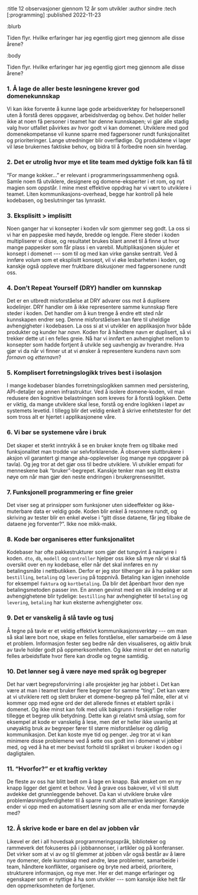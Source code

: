 :title 12 observasjoner gjennom 12 år som utvikler
:author sindre
:tech [:programming]
:published 2022-11-23

:blurb

Tiden flyr. Hvilke erfaringer har jeg egentlig gjort meg gjennom alle disse årene?

:body

Tiden flyr. Hvilke erfaringer har jeg egentlig gjort meg gjennom alle disse årene?

### 1. Å lage de aller beste løsningene krever god domenekunnskap

Vi kan ikke forvente å kunne lage gode arbeidsverktøy for helsepersonell uten
å forstå deres oppgaver, arbeidshverdag og behov. Det holder heller ikke at
noen få personer i teamet har denne kunnskapen; vi gjør alle stadig valg hvor
utfallet påvirkes av hvor godt vi kan domenet. Utviklere med god domenekompetanse
vil kunne sparre med fagpersoner rundt funksjonalitet og prioriteringer. Lange
utredninger blir overflødige. Og produktene vi lager vil løse brukernes
faktiske behov, og bidra til å forbedre noen sin hverdag.

### 2. Det er utrolig hvor mye et lite team med dyktige folk kan få til

“For mange kokker…” er relevant i programmeringssammenheng også. Samle noen
få utviklere, designere og domene-eksperter i et rom, og nyt magien som oppstår.
I mine mest effektive oppdrag har vi vært to utviklere i teamet. Liten
kommunikasjons-overhead, begge har kontroll på hele kodebasen, og beslutninger
tas lynraskt.

### 3. Eksplisitt > implisitt

Noen ganger har vi konsepter i koden vår som gjemmer seg godt. La oss si vi har
en pappeske med høyde, bredde og lengde. Flere steder i koden multipliserer vi
disse, og resultatet brukes blant annet til å finne ut hvor mange pappesker som
får plass i en varebil. Multiplikasjonen skjuler et konsept i domenet --- som til
og med kan virke ganske sentralt. Ved å innføre _volum_ som et eksplisitt konsept,
vil vi øke lesbarheten i koden, og kanskje også oppleve mer fruktbare diskusjoner
med fagpersonene rundt oss.

### 4. Don’t Repeat Yourself (DRY) handler om kunnskap

Det er en utbredt misforståelse at DRY advarer oss mot å duplisere kodelinjer.
DRY handler om å ikke representere samme kunnskap flere steder i koden. Det
handler om å kun trenge å endre ett sted når kunnskapen endrer seg. Denne
misforståelsen kan føre til uheldige avhengigheter i kodebasen.
La oss si at vi utvikler en applikasjon hvor både produkter og kunder har _navn_.
Koden for å håndtere navn er duplisert, så vi trekker dette ut i en felles greie.
Nå har vi innført en avhengighet mellom to konsepter som hadde fortjent å utvikle
seg uavhengig av hverandre. Hva gjør vi da når vi finner ut at vi ønsker å
representere kundens navn som _fornavn_ og _etternavn_?

### 5. Komplisert forretningslogikk trives best i isolasjon

I mange kodebaser blandes forretningslogikken sammen med persistering,
API-detaljer og annen infrastruktur. Ved å isolere domene-koden, vil man
redusere den kognitive belastningen som kreves for å forstå logikken.
Dette er viktig, da mange utviklere skal lese, forstå og endre logikken
i løpet av systemets levetid. I tillegg blir det veldig enkelt å skrive
enhetstester for det som tross alt er hjertet i applikasjonene våre.

### 6. Vi bør se systemene våre i bruk

Det skaper et sterkt inntrykk å se en bruker knote frem og tilbake med
funksjonalitet man trodde var selvforklarende. Å observere sluttbrukere i aksjon
vil garantert gi mange aha-opplevelser (og mange nye oppgaver på tavla). Og jeg
tror at det gjør oss til bedre utviklere. Vi utvikler empati for menneskene bak
“bruker”-begrepet. Kanskje tenker man seg litt ekstra nøye om når man gjør den
neste endringen i brukergrensesnittet.

### 7. Funksjonell programmering er fine greier

Det viser seg at prinsipper som funksjoner uten sideeffekter og ikke-muterbare data
er veldig gode. Koden blir enkel å resonnere rundt, og skriving av tester blir en
enkel øvelse i “gitt disse dataene, får jeg tilbake de dataene jeg forventer?”.
Ikke noe mikk-makk.

### 8. Kode bør organiseres etter funksjonalitet

Kodebaser har ofte pakkestrukturer som gjør det tungvint å navigere i koden.
`dto`, `db`, `modell` og `controller` hjelper oss ikke så mye når vi skal få
oversikt over en ny kodebase, eller når det skal innføres en ny betalingsmåte
i nettbutikken. Derfor er jeg stor tilhenger av å ha pakker som `bestilling`,
`betaling` og `levering` på toppnivå. Betaling kan igjen inneholde for eksempel
`faktura` og `kortbetaling`. Da blir det åpenbart hvor den nye betalingsmetoden
passer inn. En annen gevinst med en slik inndeling er at avhengighetene blir
tydelige: `bestilling` har avhengigheter til `betaling` og `levering`, `betaling`
har kun eksterne avhengigheter osv.

### 9. Det er vanskelig å slå tavle og tusj

Å tegne på tavle er et veldig effektivt kommunikasjonsverktøy --- om man så
skal lære bort noe, skape en felles forståelse, eller samarbeide om å løse
et problem. Informasjon fester seg bedre når den visualiseres, og aktiv bruk
av tavle holder godt på oppmerksomheten. Og ikke minst er det en naturlig
felles arbeidsflate hvor flere kan drodle og tegne samtidig.

### 10. Det lønner seg å være nøye med språk og begreper

Det har vært begrepsforvirring i alle prosjekter jeg har jobbet i. Det kan være
at man i teamet bruker flere begreper for samme “ting”. Det kan være at vi
utviklere rett og slett bruker et domene-begrep på feil måte, eller at vi kommer
opp med egne ord der det allerede finnes et etablert språk i domenet. Og ikke
minst kan folk med ulik bakgrunn i forskjellige roller tillegge et begrep ulik
betydning. Dette kan gi relativt små utslag, som for eksempel at kode er vanskelig
å lese, men det er heller ikke uvanlig at unøyaktig bruk av begreper fører til
større misforståelser og dårlig kommunikasjon. Det kan koste mye tid og penger.
Jeg tror at vi kan minimere disse problemene ved å sette oss godt inn i domenet
vi jobber med, og ved å ha et mer bevisst forhold til språket vi bruker i koden
og i dagligtalen.

### 11. “Hvorfor?” er et kraftig verktøy

De fleste av oss har blitt bedt om å lage en knapp. Bak ønsket om en ny knapp ligger
det gjemt et behov. Ved å grave oss bakover, vil vi til slutt avdekke det
grunnleggende behovet. Da kan vi utviklere bruke våre problemløsningsferdigheter
til å sparre rundt alternative løsninger. Kanskje ender vi opp med en automatisert
løsning som alle er enda mer fornøyde med?

### 12. Å skrive kode er bare en del av jobben vår

Likevel er det i all hovedsak programmeringsspråk, biblioteker og rammeverk det
fokuseres på i jobbannonser, i artikler og på konferanser. Det virker som at vi
av og til glemmer at jobben vår også består av å lære nye domener, dele kunnskap
med andre, løse problemer, samarbeide i team, håndtere konflikter, organisere og
bryte ned arbeid, prioritere, strukturere informasjon, og mye mer. Her er det mange
erfaringer og egenskaper som er nyttige å ha som utvikler --- som kanskje ikke helt får den
oppmerksomheten de fortjener.

